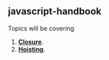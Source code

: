 ## javascript-handbook

Topics will be covering 

1. [**Closure**](./closure/README.md).
2. [**Hoisting**](./hoisting/README.md).
